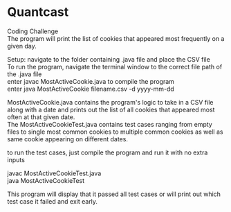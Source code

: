 # Quantcast
Coding Challenge   
The program will print the list of cookies that appeared most frequently on a given day.  

Setup: navigate to the folder containing .java file and place the CSV file  
To run the program, navigate the terminal window to the correct file path of the .java file  
enter javac MostActiveCookie.java to compile the program  
enter java MostActiveCookie filename.csv -d yyyy-mm-dd  

MostActiveCookie.java contains the program's logic to take in a CSV file along with a date and prints out the list of all cookies that appeared most often at that given date.  
The MostActiveCookieTest.java contains test cases ranging from empty files to single most common cookies to multiple common cookies as well as same cookie appearing on different dates.  

to run the test cases, just compile the program and run it with no extra inputs  

javac MostActiveCookieTest.java  
java MostActiveCookieTest  

This program will display that it passed all test cases or will print out which test case it failed and exit early. 
